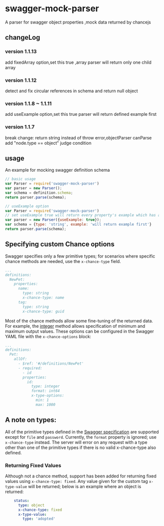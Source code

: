 # swagger-mock-parser
A parser for swagger object properties ,mock data returned by chancejs

## changeLog
### version 1.1.13
add fixedArray option,set this true ,array parser will return only one child array
### version 1.1.12
detect and fix circular references in schema and return null object

### version 1.1.8 ~ 1.1.11
add useExample option,set this true parser will return defined example first

### version 1.1.7
break change: return string instead of throw error,objectParser canParse add "node.type == object" judge condition


## usage

An example for mocking swagger definition schema

```javascript
// basic usage
var Parser = require('swagger-mock-parser')
var parser = new Parser();
var schema = definition.schema;
return parser.parse(schema);

// useExample option
var Parser = require('swagger-mock-parser')
// set useExample true will return every property's example which has already defined
var parser = new Parser({useExample: true});
var schema = {type: 'string', example: 'will return example first'}
return parser.parse(schema);

```


## Specifying custom Chance options

Swagger specifies only a few primitive types; for scenarios where specific chance methods are needed, use the `x-chance-type` field.

```yaml
...
definitions:
  NewPet:
    properties:
      name:
        type: string
        x-chance-type: name
      tag:
        type: string
        x-chance-type: guid
```


Most of the chance methods allow some fine-tuning of the returned data.  For example, the [integer](http://chancejs.com/#integer) method allows specification of minimum and maximum output values.  These options can be configured in the Swagger YAML file with the `x-chance-options` block:

```yaml
...
definitions:
  Pet:
    allOf:
      - $ref: '#/definitions/NewPet'
      - required:
        - id
        properties:
          id:
            type: integer
            format: int64
            x-type-options:
              min: 1
              max: 1000
```

## A note on types:

All of the primitive types defined in the [Swagger specification](https://github.com/swagger-api/swagger-spec/blob/master/versions/2.0.md#data-types) are supported except for `file` and `password`.  Currently, the `format` property is ignored; use `x-chance-type` instead.  The server will error on any request with a type other than one of the primitive types if there is no valid x-chance-type also defined.

### Returning Fixed Values

Although not a chance method, support has been added for returning fixed values using `x-chance-type: fixed`.  Any value given for the custom tag `x-type-value` will be returned; below is an example where an object is returned:

```yaml
    status:
      type: object
      x-chance-type: fixed
      x-type-value:
        type: 'adopted'
```